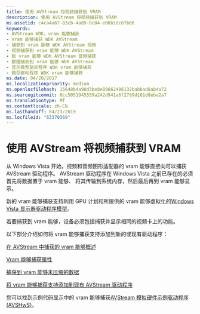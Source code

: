 ```yaml
---
title: 使用 AVStream 将视频捕获到 VRAM
description: 使用 AVStream 将视频捕获到 VRAM
ms.assetid: c4ca4a67-83cb-4a89-bc84-e06b1dc67b66
keywords:
- AVStream WDK，vram 能够捕获
- Vram 能够捕获 WDK AVStream
- 捕获到 vram 能够 WDK AVStream 视频
- 视频捕获到 vram 能够 WDK AVStream
- 到 vram 能够 WDK AVStream 音频捕获
- 数据捕获到 vram 能够 WDK AVStream
- 显示微型驱动程序 WDK vram 能够捕获
- 微型驱动程序 WDK vram 能够捕获
ms.date: 04/20/2017
ms.localizationpriority: medium
ms.openlocfilehash: 15648b4a90d3be8e89662406132babbad8ab4a72
ms.sourcegitcommit: 0cc5051945559a242d941a6f2799d161d8eba2a7
ms.translationtype: MT
ms.contentlocale: zh-CN
ms.lasthandoff: 04/23/2019
ms.locfileid: "63370369"
---
```

# <a name="capturing-video-to-vram-using-avstream"></a>使用 AVStream 将视频捕获到 VRAM


从 Windows Vista 开始，视频和音频图形适配器的 vram 能够直接向可以捕获 AVStream 驱动程序。 AVStream 驱动程序在 Windows Vista 之前已存在的必须首先将数据置于 vram 能够、 将其传输到系统内存，然后最后再到 vram 能够显示。

新的 vram 能够捕获支持利用 GPU 计划和所提供的 vram 能够虚拟化的[Windows Vista 显示器驱动程序模型](https://msdn.microsoft.com/library/windows/hardware/ff570593)。

若要捕获到 vram 能够，设备必须包括捕获并显示相同的视频卡上的功能。

以下部分介绍如何将 vram 能够捕获支持添加到新的或现有驱动程序：

[在 AVStream 中捕获的 vram 能够概述](overview-of-vram-capture-in-avstream.md)

[Vram 能够捕获属性](vram-capture-properties.md)

[捕获到 vram 能够未压缩的数据](capturing-uncompressed-data-to-vram.md)

[将 vram 能够捕获支持添加到现有 AVStream 驱动程序](adding-vram-capture-support-to-existing-avstream-drivers.md)

您可以找到示例代码显示中的 vram 能够捕获[AVStream 模拟硬件示例驱动程序 (AVSHwS)](https://go.microsoft.com/fwlink/p/?linkid=256083)。

 

 





